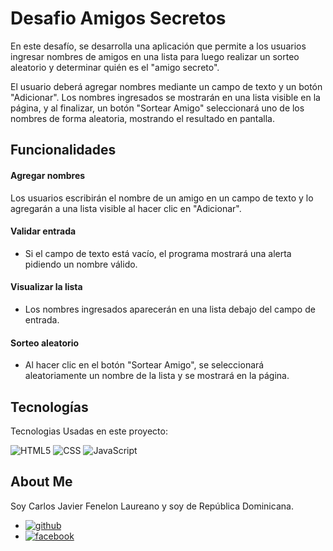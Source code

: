 
# Desafio Amigos Secretos
En este desafío, se desarrolla una aplicación que permite a los usuarios ingresar nombres de amigos en una lista para luego realizar un sorteo aleatorio y determinar quién es el "amigo secreto".

El usuario deberá agregar nombres mediante un campo de texto y un botón "Adicionar". Los nombres ingresados se mostrarán en una lista visible en la página, y al finalizar, un botón "Sortear Amigo" seleccionará uno de los nombres de forma aleatoria, mostrando el resultado en pantalla.

## Funcionalidades

#### Agregar nombres
Los usuarios escribirán el nombre de un amigo en un campo de texto y lo agregarán a una lista visible al hacer clic en "Adicionar".

#### Validar entrada
- Si el campo de texto está vacío, el programa mostrará una alerta pidiendo un nombre válido.

#### Visualizar la lista 
- Los nombres ingresados aparecerán en una lista debajo del campo de entrada.

#### Sorteo aleatorio
- Al hacer clic en el botón "Sortear Amigo", se seleccionará aleatoriamente un nombre de la lista y se mostrará en la página.

## Tecnologías

Tecnologias Usadas en este proyecto:

![HTML5](https://img.shields.io/badge/-HTML5-333333?style=flat&logo=HTML5)
![CSS](https://img.shields.io/badge/-CSS-333333?style=flat&logo=CSS3&logoColor=1572B6)
![JavaScript](https://img.shields.io/badge/-JavaScript-333333?style=flat&logo=javascript)


## About Me

Soy Carlos Javier Fenelon Laureano y soy de República Dominicana.

- [![github](https://img.shields.io/badge/github-1DA1F2?style=for-the-badge&logo=github&logoColor=white)](https://www.github.com/carlosjavier430/) 
- [![facebook](https://img.shields.io/badge/facebook-1DA1F2?style=for-the-badge&logo=facebook&logoColor=white)](https://www.facebook.com/carlosjavier430/)

